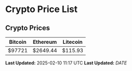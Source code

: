 # Crypto Price List

## Crypto Prices
| Bitcoin | Ethereum | Litecoin |
| ------- | -------- | -------- |
| $97721 | $2649.44 | $115.93 |
**Last Updated:** 2025-02-10 11:17 UTC
**Last Updated:** $DATE$
